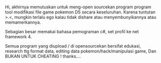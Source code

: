 Hi, akhirnya memutuskan untuk meng-open sourcekan program program tool modifikasi file game pokemon DS secara keseluruhan. Karena tuntutan >.<, mungkin terlalu ego kalau tidak dishare atau menyembunyikannya atau memamerkannya.

Sebagian besar memakai bahasa pemograman c#, set profil ke net framework 4.

Semua program yang diupload / di opensourcekan bersifat edukasi, research ttg format data, editing data pokemon/hack/manipulasi game, Dan BUKAN UNTUK CHEATING ! thanks....
